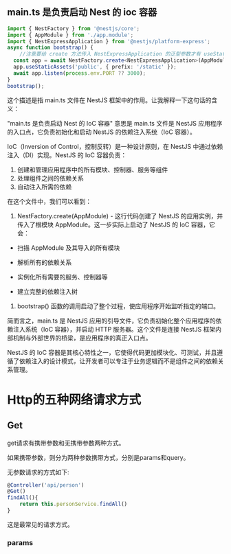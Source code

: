 ## main.ts 是负责启动 Nest 的 ioc 容器

```typescript
import { NestFactory } from '@nestjs/core';
import { AppModule } from './app.module';
import { NestExpressApplication } from '@nestjs/platform-express';
async function bootstrap() {
    //注意要给 create 方法传入 NestExpressApplication 的泛型参数才有 useStaticAssets这些方法
  const app = await NestFactory.create<NestExpressApplication>(AppModule);
  app.useStaticAssets('public', { prefix: '/static' });
  await app.listen(process.env.PORT ?? 3000);
}
bootstrap();

```

这个描述是指 main.ts 文件在 NestJS 框架中的作用。让我解释一下这句话的含义：

"main.ts 是负责启动 Nest 的 IoC 容器" 意思是 main.ts 文件是 NestJS 应用程序的入口点，它负责初始化和启动 NestJS 的依赖注入系统（IoC 容器）。

IoC（Inversion of Control，控制反转）是一种设计原则，在 NestJS 中通过依赖注入（DI）实现。NestJS 的 IoC 容器负责：

1. 创建和管理应用程序中的所有模块、控制器、服务等组件
2. 处理组件之间的依赖关系
3. 自动注入所需的依赖



在这个文件中，我们可以看到：

1. NestFactory.create(AppModule) - 这行代码创建了 NestJS 的应用实例，并传入了根模块 AppModule。这一步实际上启动了 NestJS 的 IoC 容器，它会：

- 扫描 AppModule 及其导入的所有模块

- 解析所有的依赖关系

- 实例化所有需要的服务、控制器等

- 建立完整的依赖注入树

1. bootstrap() 函数的调用启动了整个过程，使应用程序开始监听指定的端口。

简而言之，main.ts 是 NestJS 应用的引导文件，它负责初始化整个应用程序的依赖注入系统（IoC 容器），并启动 HTTP 服务器。这个文件是连接 NestJS 框架内部机制与外部世界的桥梁，是应用程序的真正入口点。

NestJS 的 IoC 容器是其核心特性之一，它使得代码更加模块化、可测试，并且遵循了依赖注入的设计模式，让开发者可以专注于业务逻辑而不是组件之间的依赖关系管理。



# Http的五种网络请求方式

## Get



get请求有携带参数和无携带参数两种方式。

如果携带参数，则分为两种参数携带方式，分别是params和query。

无参数请求的方式如下:
```ts
@Controller('api/person')
@Get()
findAll(){
    return this.personService.findAll()
}
```

这是最常见的请求方式。

### params

